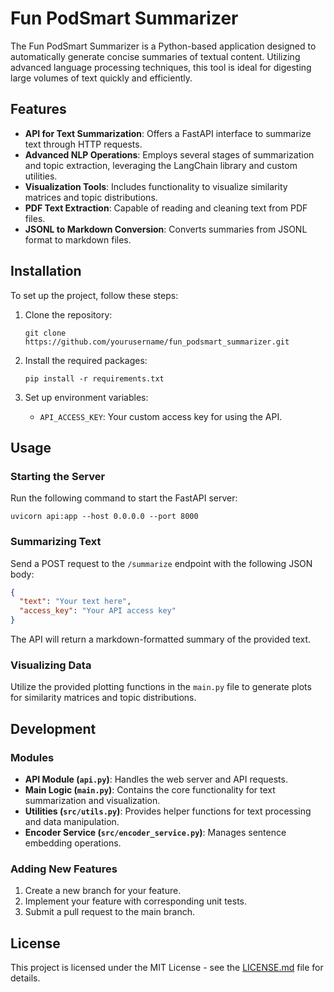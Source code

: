 # Fun PodSmart Summarizer

The Fun PodSmart Summarizer is a Python-based application designed to automatically generate concise summaries of textual content. Utilizing advanced language processing techniques, this tool is ideal for digesting large volumes of text quickly and efficiently.

## Features

- **API for Text Summarization**: Offers a FastAPI interface to summarize text through HTTP requests.
- **Advanced NLP Operations**: Employs several stages of summarization and topic extraction, leveraging the LangChain library and custom utilities.
- **Visualization Tools**: Includes functionality to visualize similarity matrices and topic distributions.
- **PDF Text Extraction**: Capable of reading and cleaning text from PDF files.
- **JSONL to Markdown Conversion**: Converts summaries from JSONL format to markdown files.

## Installation

To set up the project, follow these steps:

1. Clone the repository:

   ```
   git clone https://github.com/yourusername/fun_podsmart_summarizer.git
   ```

2. Install the required packages:

   ```
   pip install -r requirements.txt
   ```

3. Set up environment variables:

   - `API_ACCESS_KEY`: Your custom access key for using the API.

## Usage

### Starting the Server

Run the following command to start the FastAPI server:

```
uvicorn api:app --host 0.0.0.0 --port 8000
```

### Summarizing Text

Send a POST request to the `/summarize` endpoint with the following JSON body:

```json
{
  "text": "Your text here",
  "access_key": "Your API access key"
}
```

The API will return a markdown-formatted summary of the provided text.

### Visualizing Data

Utilize the provided plotting functions in the `main.py` file to generate plots for similarity matrices and topic distributions.

## Development

### Modules

- **API Module (`api.py`)**: Handles the web server and API requests.
- **Main Logic (`main.py`)**: Contains the core functionality for text summarization and visualization.
- **Utilities (`src/utils.py`)**: Provides helper functions for text processing and data manipulation.
- **Encoder Service (`src/encoder_service.py`)**: Manages sentence embedding operations.

### Adding New Features

1. Create a new branch for your feature.
2. Implement your feature with corresponding unit tests.
3. Submit a pull request to the main branch.

## License

This project is licensed under the MIT License - see the [LICENSE.md](LICENSE) file for details.
